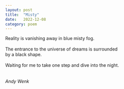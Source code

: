 ```yaml
---
layout: post
title:  "Misty"
date:   2022-12-08 
category: poem
---
```

Reality is vanishing away in blue misty fog.
<br>
<br>
The entrance to the universe of dreams is surrounded <br>by a black shape. 
<br>
<br>
Waiting for me to take one step and dive into the night.
<br>
<br>
<br>
_Andy Wenk_